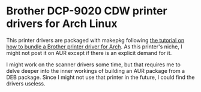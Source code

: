 # Brother DCP-9020 CDW printer drivers for Arch Linux

This printer drivers are packaged with makepkg following [the tutorial on how to bundle a Brother printer driver for Arch](https://wiki.archlinux.org/title/Packaging_Brother_printer_drivers). As this printer's niche, I might not post it on AUR except if there is an explicit demand for it.

I might work on the scanner drivers some time, but that requires me to delve deeper into the inner workings of building an AUR package from a DEB package. Since I might not use that printer in the future, I could find the drivers useless.